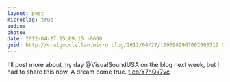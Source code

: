 ```yaml
---
layout: post
microblog: true
audio: 
photo: 
date: 2012-04-27 15:09:15 -0600
guid: http://craigmcclellan.micro.blog/2012/04/27/t195982967062003712.html
---
```

I'll post more about my day @VisualSoundUSA on the blog next week, but I had to share this now. A dream come true. [t.co/Y7nQk7vc](http://t.co/Y7nQk7vc)
